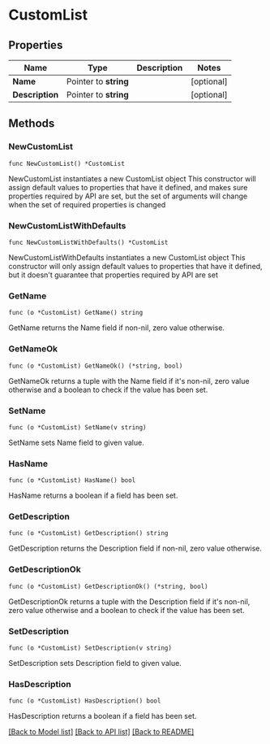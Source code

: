 # CustomList

## Properties

Name | Type | Description | Notes
------------ | ------------- | ------------- | -------------
**Name** | Pointer to **string** |  | [optional] 
**Description** | Pointer to **string** |  | [optional] 

## Methods

### NewCustomList

`func NewCustomList() *CustomList`

NewCustomList instantiates a new CustomList object
This constructor will assign default values to properties that have it defined,
and makes sure properties required by API are set, but the set of arguments
will change when the set of required properties is changed

### NewCustomListWithDefaults

`func NewCustomListWithDefaults() *CustomList`

NewCustomListWithDefaults instantiates a new CustomList object
This constructor will only assign default values to properties that have it defined,
but it doesn't guarantee that properties required by API are set

### GetName

`func (o *CustomList) GetName() string`

GetName returns the Name field if non-nil, zero value otherwise.

### GetNameOk

`func (o *CustomList) GetNameOk() (*string, bool)`

GetNameOk returns a tuple with the Name field if it's non-nil, zero value otherwise
and a boolean to check if the value has been set.

### SetName

`func (o *CustomList) SetName(v string)`

SetName sets Name field to given value.

### HasName

`func (o *CustomList) HasName() bool`

HasName returns a boolean if a field has been set.

### GetDescription

`func (o *CustomList) GetDescription() string`

GetDescription returns the Description field if non-nil, zero value otherwise.

### GetDescriptionOk

`func (o *CustomList) GetDescriptionOk() (*string, bool)`

GetDescriptionOk returns a tuple with the Description field if it's non-nil, zero value otherwise
and a boolean to check if the value has been set.

### SetDescription

`func (o *CustomList) SetDescription(v string)`

SetDescription sets Description field to given value.

### HasDescription

`func (o *CustomList) HasDescription() bool`

HasDescription returns a boolean if a field has been set.


[[Back to Model list]](../README.md#documentation-for-models) [[Back to API list]](../README.md#documentation-for-api-endpoints) [[Back to README]](../README.md)


